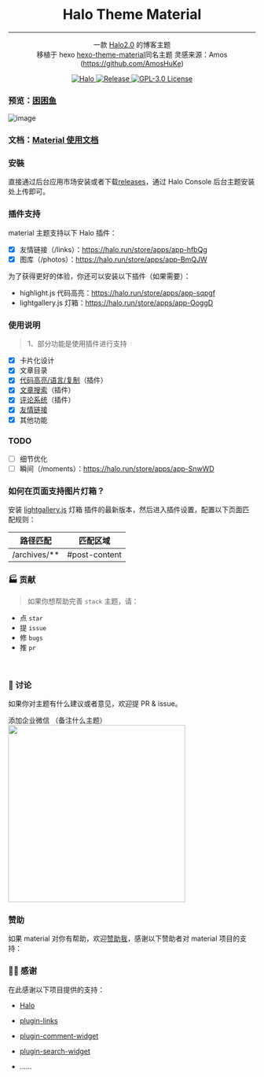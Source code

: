 
<h1 align="center"> Halo Theme Material  </h1>

---

<div align="center">  

一款 [Halo2.0](https://github.com/halo-dev/halo) 的博客主题  
移植于 hexo  [hexo-theme-material](https://github.com/iblh/hexo-theme-material)同名主题
灵感来源：Amos (https://github.com/AmosHuKe)

</div>

<p class="badge-row" align="center">
  <a href="https://halo.run" target="_blank">
    <img src="https://img.shields.io/badge/dynamic/yaml?label=Halo&query=%24.spec.requires&url=https://raw.githubusercontent.com/chengzhongxue/halo-theme-material/main/theme.yaml&color=113,195,71" alt="Halo"/>
  </a>
  <a href="https://github.com/chengzhongxue/halo-theme-material" target="_blank">
    <img src="https://img.shields.io/github/v/release/chengzhongxue/halo-theme-material" alt="Release"/>
  </a>
  <a href="https://github.com/chengzhongxue/halo-theme-material/blob/main/LICENSE" target="_blank">
<img src="https://img.shields.io/badge/License-GPL%20v3.0-green.svg" alt="GPL-3.0 License">
  </a>  </a>
</p>

### 预览：[困困鱼](https://demo.kunkunyu.com/?preview-theme=theme-material)

![image](https://api.minio.yyds.pink/halo-docs/2024/05/material.png)
### 文档：[Material 使用文档](https://docs.kunkunyu.com/docs/material)
### 安裝
直接通过后台应用市场安装或者下载[releases](https://github.com/chengzhongxue/halo-theme-material/releases)，通过 Halo Console 后台主题安装处上传即可。

### 插件支持
material 主题支持以下 Halo 插件：

- [X] 友情链接（/links）：https://halo.run/store/apps/app-hfbQg
- [X] 图库（/photos）：https://halo.run/store/apps/app-BmQJW

为了获得更好的体验，你还可以安装以下插件（如果需要）：

- highlight.js 代码高亮：https://halo.run/store/apps/app-sqpgf
- lightgallery.js 灯箱：https://halo.run/store/apps/app-OoggD


### 使用说明
> 1、部分功能是使用插件进行支持  
- [x] 卡片化设计
- [X] 文章目录
- [X] [代码高亮/语言/复制](https://github.com/halo-sigs/plugin-highlightjs)（插件）
- [x] [文章搜索](https://github.com/halo-sigs/plugin-search-widget)（插件）
- [X] [评论系统](https://github.com/halo-sigs/plugin-comment-widget)（插件）
- [x] [友情链接](https://github.com/halo-sigs/plugin-links)
- [x] 其他功能

### TODO
- [ ] 细节优化
- [ ] 瞬间（/moments）：https://halo.run/store/apps/app-SnwWD  

### 如何在页面支持图片灯箱？
安装 [lightgallery.js](https://halo.run/store/apps/app-OoggD) 灯箱 插件的最新版本，然后进入插件设置，配置以下页面匹配规则：

| 路径匹配 | 匹配区域 |
| --- | --- |
| /archives/** | #post-content | 



### 🏭 贡献

> 如果你想帮助完善 `stack` 主题，请：

- 点 `star`
- 提 `issue`
- 修 `bugs`
- 推 `pr`

<br>

### 💬 讨论

如果你对主题有什么建议或者意见，欢迎提 PR & issue。

添加企业微信 （备注什么主题）
<img width="360" src="https://api.minio.yyds.pink/halo-docs/2024/11/%E5%BE%AE%E4%BF%A1%E5%9B%BE%E7%89%87_20241107125530.jpg" />


### 赞助
如果 material 对你有帮助，欢迎[赞助我](https://afdian.net/a/moony_la)，感谢以下赞助者对 material 项目的支持：


### 🙆‍♂️ 感谢

在此感谢以下项目提供的支持：

- [Halo](https://halo.run)
- [plugin-links](https://github.com/halo-sigs/plugin-links)
- [plugin-comment-widget](https://github.com/halo-sigs/plugin-comment-widget)
- [plugin-search-widget](https://github.com/halo-sigs/plugin-search-widget)

- ......

<br>
